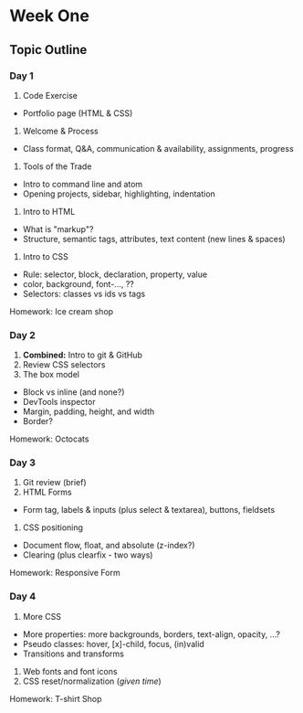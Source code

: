 # Week One

## Topic Outline

### Day 1

1. Code Exercise
  * Portfolio page (HTML & CSS)
1. Welcome & Process
  * Class format, Q&A, communication & availability, assignments, progress
1. Tools of the Trade
  * Intro to command line and atom
  * Opening projects, sidebar, highlighting, indentation
1. Intro to HTML
  * What is "markup"?
  * Structure, semantic tags, attributes, text content (new lines & spaces)
1. Intro to CSS
  * Rule: selector, block, declaration, property, value
  * color, background, font-..., ??
  * Selectors: classes vs ids vs tags

Homework: Ice cream shop

### Day 2

1. **Combined:** Intro to git & GitHub
1. Review CSS selectors
1. The box model
  * Block vs inline (and none?)
  * DevTools inspector
  * Margin, padding, height, and width
  * Border?

Homework: Octocats

### Day 3

1. Git review (brief)
1. HTML Forms
  * Form tag, labels & inputs (plus select & textarea), buttons, fieldsets
1. CSS positioning
  * Document flow, float, and absolute (z-index?)
  * Clearing (plus clearfix - two ways)

Homework: Responsive Form

### Day 4

1. More CSS
  * More properties: more backgrounds, borders, text-align, opacity, ...?
  * Pseudo classes: hover, [x]-child, focus, (in)valid
  * Transitions and transforms
1. Web fonts and font icons
1. CSS reset/normalization (_given time_)

Homework: T-shirt Shop
